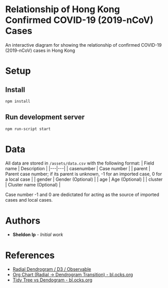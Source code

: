 # Relationship of Hong Kong Confirmed COVID-19 (2019-nCoV) Cases
An interactive diagram for showing the relationship of confirmed COVID-19 (2019-nCoV) cases in Hong Kong

# Setup
## Install
```sh
npm install
```

## Run development server
```sh
npm run-script start
```

# Data
All data are stored in `/assets/data.csv` with the following format:
| Field name | Description |
|---|---|
| casenumber  | Case number |
| parent  | Parent case number; if its parent is unknown, -1 for an imported case, 0 for a local case |
| gender  | Gender (Optional)  |
| age | Age (Optional) |
| cluster | Cluster name (Optional) |

Case number -1 and 0 are dedictated for acting as the source of imported cases and local cases.

# Authors
* **Sheldon Ip** - *Initial work*

# References
* [Radial Dendrogram / D3 / Observable](https://observablehq.com/@d3/radial-dendrogram)
* [Org Chart (Radial -> Dendrogram Transition) - bl.ocks.org](https://bl.ocks.org/cjhin/7023f2df4f9165b6e4ed8e07ab7b968a)
* [Tidy Tree vs Dendogram - bl.ocks.org](https://bl.ocks.org/Andrew-Reid/c7ae41a98b8cbb38f1febf13deb9d294)